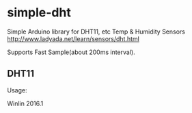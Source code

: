 # simple-dht

Simple Arduino library for DHT11, etc Temp &amp; Humidity Sensors http://www.ladyada.net/learn/sensors/dht.html

Supports Fast Sample(about 200ms interval).

## DHT11

Usage:

Winlin 2016.1
